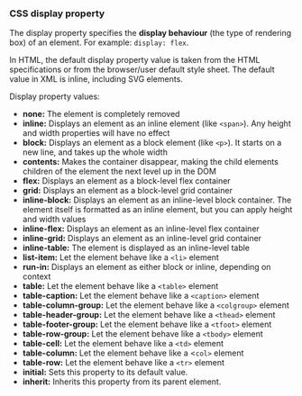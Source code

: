 ### CSS display property

The display property specifies the **display behaviour** (the type of rendering box) of an element. For example: `display: flex`.

In HTML, the default display property value is taken from the HTML specifications or from the browser/user default style sheet. The default value in XML is inline, including SVG elements.

Display property values:  
* **none:** 	The element is completely removed 	
* **inline:** Displays an element as an inline element (like `<span>`). Any height and width properties will have no effect 	
* **block:** Displays an element as a block element (like `<p>`). It starts on a new line, and takes up the whole width 	
* **contents:** Makes the container disappear, making the child elements children of the element the next level up in the DOM 	
* **flex:** Displays an element as a block-level flex container 	
* **grid:** Displays an element as a block-level grid container 	
* **inline-block:** Displays an element as an inline-level block container. The element itself is formatted as an inline element, but you can apply height and width values 	
* **inline-flex:** Displays an element as an inline-level flex container 	
* **inline-grid:** Displays an element as an inline-level grid container 	
* **inline-table:** The element is displayed as an inline-level table 	
* **list-item:** Let the element behave like a `<li>` element 	
* **run-in:** Displays an element as either block or inline, depending on context 	
* **table:** Let the element behave like a `<table>` element 	
* **table-caption:** Let the element behave like a `<caption>` element 	
* **table-column-group:** Let the element behave like a `<colgroup>` element 	
* **table-header-group:** Let the element behave like a `<thead>` element 	
* **table-footer-group:** Let the element behave like a `<tfoot>` element 	
* **table-row-group:** Let the element behave like a `<tbody>` element 	
* **table-cell:** Let the element behave like a `<td>` element 	
* **table-column:** Let the element behave like a <`col>` element 	
* **table-row:** Let the element behave like a `<tr>` element 	
* **initial:** Sets this property to its default value.	
* **inherit:** Inherits this property from its parent element.